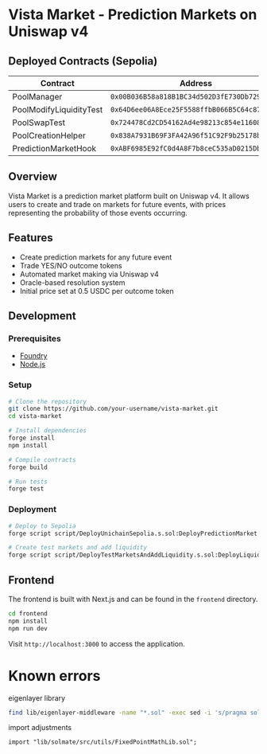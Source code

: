 # Vista Market - Prediction Markets on Uniswap v4

## Deployed Contracts (Sepolia)

| Contract | Address |
|----------|---------|
| PoolManager | `0x00B036B58a818B1BC34d502D3fE730Db729e62AC` |
| PoolModifyLiquidityTest | `0x64D6ee06A8Ece25F5588ffbB066B5C64c878AedE` |
| PoolSwapTest | `0x724478Cd2CD54162Ad4e98213c854e11608058D5` |
| PoolCreationHelper | `0x838A7931B69F3FA42A96f51C92F9b25178bb676d` |
| PredictionMarketHook | `0xABF6985E92fC0d4A8F7b8ceC535aD0215DbD0a80` |

## Overview

Vista Market is a prediction market platform built on Uniswap v4. It allows users to create and trade on markets for future events, with prices representing the probability of those events occurring.

## Features

- Create prediction markets for any future event
- Trade YES/NO outcome tokens
- Automated market making via Uniswap v4
- Oracle-based resolution system
- Initial price set at 0.5 USDC per outcome token

## Development

### Prerequisites

- [Foundry](https://book.getfoundry.sh/getting-started/installation)
- [Node.js](https://nodejs.org/en/download/)

### Setup

```bash
# Clone the repository
git clone https://github.com/your-username/vista-market.git
cd vista-market

# Install dependencies
forge install
npm install

# Compile contracts
forge build

# Run tests
forge test
```

### Deployment

```bash
# Deploy to Sepolia
forge script script/DeployUnichainSepolia.s.sol:DeployPredictionMarket --rpc-url sepolia --broadcast -vvvv

# Create test markets and add liquidity
forge script script/DeployTestMarketsAndAddLiquidity.s.sol:DeployLiquidity --rpc-url sepolia --broadcast -vvvv
```

## Frontend

The frontend is built with Next.js and can be found in the `frontend` directory.

```bash
cd frontend
npm install
npm run dev
```

Visit `http://localhost:3000` to access the application.

# Known errors

eigenlayer library 
```bash
find lib/eigenlayer-middleware -name "*.sol" -exec sed -i 's/pragma solidity \^0.8.27/pragma solidity ^0.8.26/g' {} \;
```

import adjustments
```solidity
import "lib/solmate/src/utils/FixedPointMathLib.sol";
```
